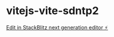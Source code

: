 # vitejs-vite-sdntp2

[Edit in StackBlitz next generation editor ⚡️](https://stackblitz.com/~/github.com/const8ine/vitejs-vite-sdntp2)